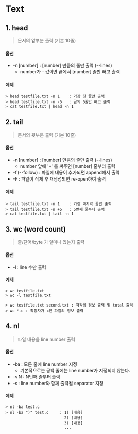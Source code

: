 ﻿# Text
## 1. head
> 문서의 앞부분 출력 (기본 10줄)

#### 옵션

- -n [number] : [number] 만큼의 줄만 출력 (--lines)
  - number가 - 값이면 끝에서 [number] 줄만 빼고 출력

#### 예제

```
> head testfile.txt -n 1	: 가장 첫 줄만 출력
> head testfile.txt -n -5	: 끝의 5줄만 빼고 출력
> cat testfile.txt | head -n 1
```

#### 

## 2. tail

> 문서의 뒷부분 출력 (기본 10줄)

#### 옵션

- -n [number] : [number] 만큼의 줄만 출력 (--lines)
  - number 앞에 '+' 를 써주면 [number] 줄부터 출력
- -f (--follow) : 파일에 내용이 추가되면 append해서 출력
- -F : 파일이 삭제 후 재생성되면 re-open하여 출력

#### 예제

```
> tail testfile.txt -n 1	: 가장 마지막 줄만 출력
> tail testfile.txt -n +5	: 5번째 줄부터 출력
> cat testfile.txt | tail -n 1
```



## 3. wc (word count)

> 줄/단어/byte 가 얼마나 있는지 출력

#### 옵션

- -l : line 수만 출력

#### 예제

```
> wc testfile.txt
> wc -l testfile.txt

> wc testfile.txt second.txt : 각각의 정보 출력 및 total 출력
> wc *.c : 확장자가 c인 파일의 정보 출력
```



## 4. nl

> 파일 내용을 line number 출력

#### 옵션

- -ba : 모든 줄에 line number 지정
  - 기본적으로는 공백 줄에는 line number가 지정되지 않는다.
- -v N : N번째 줄부터 출력
- -s : line number와 함께 출력될 separator 지정

#### 예제

```
> nl -ba test.c
> nl -ba ")" test.c		: 1) [내용]
						  2) [내용]
						  3) [내용]
						  ...
```


